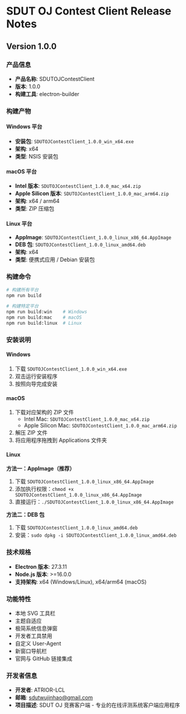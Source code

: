 # SDUT OJ Contest Client Release Notes

## Version 1.0.0

### 产品信息
- **产品名称**: SDUTOJContestClient
- **版本**: 1.0.0
- **构建工具**: electron-builder

### 构建产物

#### Windows 平台
- **安装包**: `SDUTOJContestClient_1.0.0_win_x64.exe`
- **架构**: x64
- **类型**: NSIS 安装包

#### macOS 平台
- **Intel 版本**: `SDUTOJContestClient_1.0.0_mac_x64.zip`
- **Apple Silicon 版本**: `SDUTOJContestClient_1.0.0_mac_arm64.zip`
- **架构**: x64 / arm64
- **类型**: ZIP 压缩包

#### Linux 平台
- **AppImage**: `SDUTOJContestClient_1.0.0_linux_x86_64.AppImage`
- **DEB 包**: `SDUTOJContestClient_1.0.0_linux_amd64.deb`
- **架构**: x64
- **类型**: 便携式应用 / Debian 安装包

### 构建命令
```bash
# 构建所有平台
npm run build

# 构建特定平台
npm run build:win    # Windows
npm run build:mac    # macOS
npm run build:linux  # Linux
```

### 安装说明

#### Windows
1. 下载 `SDUTOJContestClient_1.0.0_win_x64.exe`
2. 双击运行安装程序
3. 按照向导完成安装

#### macOS
1. 下载对应架构的 ZIP 文件
   - Intel Mac: `SDUTOJContestClient_1.0.0_mac_x64.zip`
   - Apple Silicon Mac: `SDUTOJContestClient_1.0.0_mac_arm64.zip`
2. 解压 ZIP 文件
3. 将应用程序拖拽到 Applications 文件夹

#### Linux
**方法一：AppImage（推荐）**
1. 下载 `SDUTOJContestClient_1.0.0_linux_x86_64.AppImage`
2. 添加执行权限：`chmod +x SDUTOJContestClient_1.0.0_linux_x86_64.AppImage`
3. 直接运行：`./SDUTOJContestClient_1.0.0_linux_x86_64.AppImage`

**方法二：DEB 包**
1. 下载 `SDUTOJContestClient_1.0.0_linux_amd64.deb`
2. 安装：`sudo dpkg -i SDUTOJContestClient_1.0.0_linux_amd64.deb`

### 技术规格
- **Electron 版本**: 27.3.11
- **Node.js 版本**: >=16.0.0
- **支持架构**: x64 (Windows/Linux), x64/arm64 (macOS)

### 功能特性
- 本地 SVG 工具栏
- 主题自适应
- 极简系统信息弹窗
- 开发者工具禁用
- 自定义 User-Agent
- 新窗口导航栏
- 官网与 GitHub 链接集成

### 开发者信息
- **开发者**: ATRIOR-LCL
- **邮箱**: sdutwujinhao@gmail.com
- **项目描述**: SDUT OJ 竞赛客户端 - 专业的在线评测系统客户端应用程序